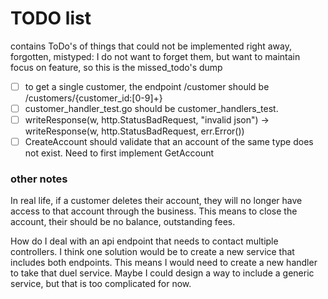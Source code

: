 # TODO list 

contains ToDo's of things that could not be implemented right away, forgotten, mistyped:
I do not want to forget them, but want to maintain focus on feature, so this is the missed_todo's dump

- [ ] to get a single customer, the endpoint /customer should be /customers/{customer_id:[0-9]+}
- [ ] customer_handler_test.go should be customer_handlers_test.
- [ ] writeResponse(w, http.StatusBadRequest, "invalid json") -> writeResponse(w, http.StatusBadRequest, err.Error())
- [ ] CreateAccount should validate that an account of the same type does not exist. Need to first implement GetAccount

### other notes

In real life, if a customer deletes their account, they will no longer have access to that account through the business. This means to close the account, their should be no balance, outstanding fees.

How do I deal with an api endpoint that needs to contact multiple controllers. I think one solution would be to create a new service that includes both endpoints. This means I would need to create a new handler to take that duel service. Maybe I could design a way to include a generic service, but that is too complicated for now.
